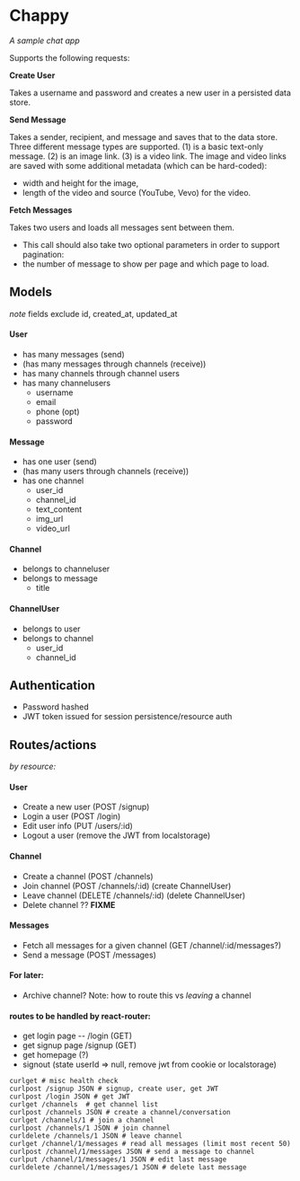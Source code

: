 # Chappy
*A sample chat app*

Supports the following requests:

**Create User**

Takes a username and password and creates a new user in a persisted data store.

**Send Message**

Takes a sender, recipient, and message and saves that to the data store. Three different message types are supported. (1) is a basic text-only message. (2) is an image link. (3) is a video link. The image and video links are saved with some additional metadata (which can be hard-coded):

- width and height for the image,
- length of the video and source (YouTube, Vevo) for the video.

**Fetch Messages**

Takes two users and loads all messages sent between them.

- This call should also take two optional parameters in order to support pagination:
- the number of message to show per page and which page to load.



## Models

*note* fields exclude id, created_at, updated_at

#### User

- has many messages (send)
- (has many messages through channels (receive))
- has many channels through channel users
- has many channelusers
  - username
  - email
  - phone (opt)
  - password

#### Message

- has one user (send)
- (has many users through channels (receive))
- has one channel
  - user_id
  - channel_id
  - text_content
  - img_url
  - video_url

#### Channel

- belongs to channeluser
- belongs to message
  - title


#### ChannelUser
- belongs to user
- belongs to channel
  - user_id
  - channel_id



## Authentication

- Password hashed
- JWT token issued for session persistence/resource auth

## Routes/actions

*by resource:*

#### User

- Create a new user (POST /signup)
- Login a user (POST /login)
- Edit user info (PUT /users/:id)
- Logout a user (remove the JWT from localstorage)

#### Channel

- Create a channel (POST /channels)
- Join channel (POST /channels/:id)  (create ChannelUser)
- Leave channel (DELETE /channels/:id) (delete ChannelUser)
- Delete channel ??  **FIXME**

#### Messages

- Fetch all messages for a given channel (GET /channel/:id/messages?)
- Send a message (POST /messages)

#### For later:

- Archive channel?  Note: how to route this vs *leaving* a channel

#### routes to be handled by react-router:

- get login page -- /login (GET)
- get signup page /signup (GET)
- get homepage (?)
- signout (state userId => null, remove jwt from cookie or localstorage)


```
curlget # misc health check
curlpost /signup JSON # signup, create user, get JWT
curlpost /login JSON # get JWT
curlget /channels  # get channel list
curlpost /channels JSON # create a channel/conversation
curlget /channels/1 # join a channel
curlpost /channels/1 JSON # join channel
curldelete /channels/1 JSON # leave channel
curlget /channel/1/messages # read all messages (limit most recent 50)
curlpost /channel/1/messages JSON # send a message to channel
curlput /channel/1/messages/1 JSON # edit last message
curldelete /channel/1/messages/1 JSON # delete last message
```
